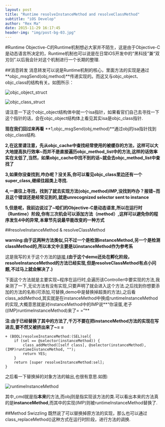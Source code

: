 ```yaml
---
layout: post
title: "Runtime resolveInstanceMethod and resolveClassMethod"
subtitle: "iOS Develop"
author: "Rex Ma"
date: 2015-11-29 16:17:45
header-img: "img/post-bg-03.jpg"
---
```

#Runtime
Objective-C的Runtime机制想必大家并不陌生，这是由于Objective-C是动态语言所决定的，Runtime机制也可以说是在日常iOS开发中的“黑科技”兼“双刃剑”.以后我会针对这个机制进行一个长期的整理.

##消息转发
消息转发可以说是Runtime机制的核心，里面方法的实现是通过**objc_msgSend(obj,method)**传递实现的。而这又与objc\_object、objc\_class的结构有关。如图所示：

![objc_object_struct](http://machaotest.oss-cn-beijing.aliyuncs.com/picture/objc_object.png)

![objc_class_struct](http://machaotest.oss-cn-beijing.aliyuncs.com/picture/objc_class.png)

请注意一下这个objc\_object结构体中就一个isa指针，如果看官们自己去寻找一下这个指针的话，会在objc\_object结构体上看见其实isa是objc\_class指针.

**现在我们回过来再看**
**1,objc_msgSend(obj,method)**通过obj的isa指针找到objc_class结构.

**2,在这里请注意，先从objc\_cache中查找经常使用的被缓存的方法，这样可以大大地提高执行效率~而并不是直接遍历objc\_method_list中的方法,这样的话效率实在太低了,当然，如果objc\_cache中找不到的话~就会去objc_method_list中查找了**

**3,如果你没查找到,咋办呢？没关系,你可以看见objc\_class里边还有一个super_class,继续往超类上寻找.**

**4,一直往上寻找，找到了就去实现方法(objc\_method)IMP,没找到咋办？报错~而且这个错误还是经常见到的,就是unrecognized selector sent to instance**

**5,但是呢，我前边说过了~咱们的Objective-C是动态语言,所以在运行时（Runtime）阶段,你有三次机会可以添加方法（method）,这样可以避免你的程序发生4中的异常,本章节先说最早能改变的一种方式**

##resolveInstanceMethod & resolveClassMethod

**warning:由于这两种方法类似,只不过一个是检测instanceMethod,另一个是检测classMethod的,所以本文中主要是以instanceMethod作为参考系**

这是我写的关于这个方法的[链接](https://github.com/RexMa88/runtime-addMethod),**(由于这个demo还处在孵化阶段，resolveInstanceMethod的方法已经实现,但是resolveClassMethod有点小问题,不过马上就会解决了.)**

下面这个方法就是主要实现~程序在运行时,会遍历该Controller中要实现的方法,我亲测了一下,无论方法有没有实现,只要声明了就会进入这个方法.之后找到你想要添加的方法的名称(可添加,可替换,demo中是替换掉超类的方法),之后看class_addMethod,其实就是在instanceMethod中换成runtimeInstanceMethod的实现,大概意思就是对instanceMethod中的IMP说**“你滚蛋,老子((IMP)runtimeInstanceMethod)来了= =”**

**注:由于已经替换了其中的方法了,千万不要在把instanceMethod方法的实现在写进去,要不然又被挤出来了~= =**

	+ (BOOL)resolveInstanceMethod:(SEL)sel{
    	if (sel == @selector(instanceMethod)) {
        	class_addMethod([self class], @selector(instanceMethod),(IMP)runtimeInstanceMethod, "");
        	return YES;
    	}
    	return [super resolveInstanceMethod:sel];
	}
	
之后看一下替换掉的对象方法的输出,也很有意思.如图:

![runtimeInstanceMethod](http://machaotest.oss-cn-beijing.aliyuncs.com/picture/resolveInstanceMethod.png)

其中_cmd就是指**本来**的方法,而obj则是指实现该方法的类.可以看出本来的方法真的是**instanceMethod**,而其中的实现(IMP)则被runtimeInstanceMethod替换了.

##Method Swizzling
既然说了可以替换掉原方法的实现，那么也可以通过class_replaceMethod()这种方式在运行时阶段，进行方法的调换.